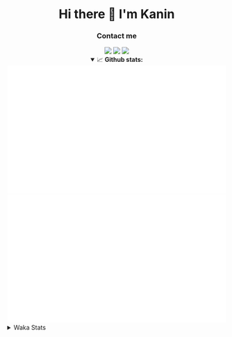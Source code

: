 <div align="center">
 <h1>Hi there 👋 I'm Kanin</h1>
 <h3>Contact me</h3>
 <a href="mailto:im@kanin.dev"><img src="https://img.shields.io/badge/gmail-%23D14836.svg?&style=for-the-badge&logo=gmail&logoColor=white"/></a>
 <a href="https://twitter.com/KaninTwt"><img src="https://img.shields.io/badge/twitter-%231DA1F2.svg?&style=for-the-badge&logo=twitter&logoColor=white"/></a>
 <a href="https://www.linkedin.com/in/KaninDev"><img src="https://img.shields.io/badge/linkedin-%230077B5.svg?&style=for-the-badge&logo=linkedin&logoColor=white"/></a>
<details open>
  <summary>📈 <b>Github stats:</b></summary>
  <img src="https://github.com/Kanin/Kanin/blob/master/scripts/GitHubStats/generated/overview.svg"/>
  <img src="https://github.com/Kanin/Kanin/blob/master/scripts/GitHubStats/generated/languages.svg"/>
</details>
</div>

<details>
 <summary>Waka Stats</summary>

<!--START_SECTION:waka-->
![Code Time](http://img.shields.io/badge/Code%20Time-2%2C696%20hrs%2040%20mins-blue)

![Profile Views](http://img.shields.io/badge/Profile%20Views-0-blue)

![Lines of code](https://img.shields.io/badge/From%20Hello%20World%20I%27ve%20Written-863.1%20thousand%20lines%20of%20code-blue)

**🐱 My GitHub Data** 

> 📦 182.4 kB Used in GitHub's Storage 
 > 
> 🏆 129 Contributions in the Year 2025
 > 
> 🚫 Not Opted to Hire
 > 
> 📜 29 Public Repositories 
 > 
> 🔑 19 Private Repositories 
 > 
**I'm an Early 🐤** 

```text
🌞 Morning                3009 commits        ███████░░░░░░░░░░░░░░░░░░   27.51 % 
🌆 Daytime                3223 commits        ███████░░░░░░░░░░░░░░░░░░   29.47 % 
🌃 Evening                3145 commits        ███████░░░░░░░░░░░░░░░░░░   28.75 % 
🌙 Night                  1561 commits        ████░░░░░░░░░░░░░░░░░░░░░   14.27 % 
```
📅 **I'm Most Productive on Monday** 

```text
Monday                   2123 commits        █████░░░░░░░░░░░░░░░░░░░░   19.41 % 
Tuesday                  1589 commits        ████░░░░░░░░░░░░░░░░░░░░░   14.53 % 
Wednesday                1102 commits        ███░░░░░░░░░░░░░░░░░░░░░░   10.07 % 
Thursday                 1673 commits        ████░░░░░░░░░░░░░░░░░░░░░   15.30 % 
Friday                   1827 commits        ████░░░░░░░░░░░░░░░░░░░░░   16.70 % 
Saturday                 1046 commits        ██░░░░░░░░░░░░░░░░░░░░░░░   09.56 % 
Sunday                   1578 commits        ████░░░░░░░░░░░░░░░░░░░░░   14.43 % 
```


📊 **This Week I Spent My Time On** 

```text
🕑︎ Time Zone: America/New_York

💬 Programming Languages: 
Python                   16 hrs 45 mins      ████████████████████████░   96.14 % 
Bash                     16 mins             ░░░░░░░░░░░░░░░░░░░░░░░░░   01.56 % 
Log File                 11 mins             ░░░░░░░░░░░░░░░░░░░░░░░░░   01.10 % 
Markdown                 6 mins              ░░░░░░░░░░░░░░░░░░░░░░░░░   00.63 % 
Text                     3 mins              ░░░░░░░░░░░░░░░░░░░░░░░░░   00.31 % 

🔥 Editors: 
VS Code                  17 hrs 26 mins      █████████████████████████   100.00 % 

🐱‍💻 Projects: 
website-new              10 hrs 30 mins      ███████████████░░░░░░░░░░   60.22 % 
Bot                      6 hrs 56 mins       ██████████░░░░░░░░░░░░░░░   39.78 % 

💻 Operating System: 
Windows                  17 hrs 26 mins      █████████████████████████   100.00 % 
```

**I Mostly Code in Python** 

```text
Python                   34 repos            ███████████████░░░░░░░░░░   61.82 % 
Java                     7 repos             ███░░░░░░░░░░░░░░░░░░░░░░   12.73 % 
TypeScript               6 repos             ███░░░░░░░░░░░░░░░░░░░░░░   10.91 % 
HTML                     3 repos             █░░░░░░░░░░░░░░░░░░░░░░░░   05.45 % 
Kotlin                   1 repo              ░░░░░░░░░░░░░░░░░░░░░░░░░   01.82 % 
```



**Timeline**

![Lines of Code chart](https://raw.githubusercontent.com/Kanin/Kanin/master/assets/bar_graph.png)


 Last Updated on 30/05/2025 21:05:35 UTC
<!--END_SECTION:waka-->
</details>
